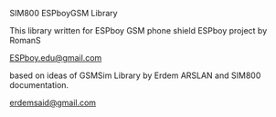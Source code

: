SIM800 ESPboyGSM Library

This library written for ESPboy GSM phone shield ESPboy project by RomanS

ESPboy.edu@gmail.com

based on ideas of GSMSim Library by Erdem ARSLAN and SIM800 documentation.

erdemsaid@gmail.com
